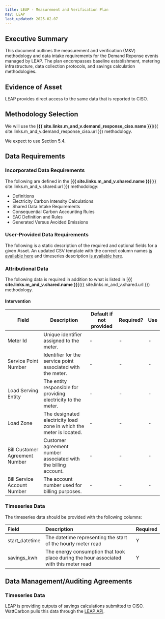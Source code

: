 ```yaml
---
title: LEAP - Measurement and Verification Plan
nav: LEAP
last_updated: 2025-02-07
---
```

## Executive Summary

This document outlines the measurement and verification (M\&V) methodology and data intake requirements for the Demand Reponse events managed by LEAP. The plan encompasses baseline establishment, metering infrastructure, data collection protocols, and savings calculation methodologies.

## Evidence of Asset

LEAP provides direct access to the same data that is reported to CISO.

## Methodology Selection

We will use the [**{{ site.links.m_and_v.demand_response_ciso.name }}**]({{ site.links.m_and_v.demand_response_ciso.url }}) methodology.

We expect to use Section 5.4.

## Data Requirements

### Incorporated Data Requirements

The following are defined in the [**{{ site.links.m_and_v.shared.name }}**]({{ site.links.m_and_v.shared.url }}) methodology:

- Definitions  
- Electricity Carbon Intensity Calculations  
- Shared Data Intake Requirements
- Consequential Carbon Accounting Rules 
- EAC Definition and Rules
- Generated Versus Avoided Emissions

### User-Provided Data Requirements

The following is a static description of the required and optional fields for a given Asset. An updated CSV template with the correct column names [is available here](https://api.wattcarbon.com/devices/csv/template/solar) and timeseries description [is available here](https://api.wattcarbon.com/#tag/Devices/operation/upload_device_timeseries_devices__device_id__timeseries_post).

### Attributional Data

The following data is required in addition to what is listed in [**{{ site.links.m_and_v.shared.name }}**]({{ site.links.m_and_v.shared.url }}) methodology.

#### Intervention

| Field                           | Description | Default if not provided | Required? | Use |
|---------------------------------|-------------|-------------------------|----------|-----|
| Meter Id                        | Unique identifier assigned to the meter. | - | - | - |
| Service Point Number            | Identifier for the service point associated with the meter. | - | - | - |
| Load Serving Entity             | The entity responsible for providing electricity to the meter. | - | - | - |
| Load Zone                       | The designated electricity load zone in which the meter is located. | - | - | - |
| Bill Customer Agreement Number  | Customer agreement number associated with the billing account. | - | - | - |
| Bill Service Account Number     | The account number used for billing purposes. | - | - | - |

### Timeseries Data

The timeseries data should be provided with the following columns:

| Field | Description | Required |
| :---- | :---- | :---- |
| start\_datetime | The datetime representing the start of the hourly meter read | Y |
| savings\_kwh | The energy consumption that took place during the hour associated with this meter read | Y |

## Data Management/Auditing Agreements

### Timeseries Data

LEAP is providing outputs of savings calculations submitted to CISO. WattCarbon pulls this data through the [LEAP API](https://developer.leap.energy).
